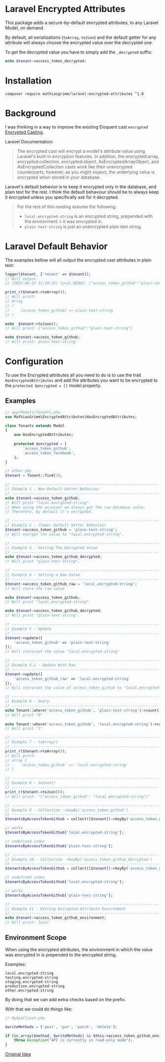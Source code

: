# Laravel Encrypted Attributes
This package adds a secure-by-default encrypted attributes, to any Laravel Model,
on demand.

By default, all serializations (`toArray`, `toJson`) and the default getter for any attribute
will always choose the encrypted value over the decrypted one. 

To get the decrypted value you have to simply add the `_decrypted` suffix:
```php
echo $tenant->access_token_decrypted;
```

# Installation
```
composer require mathiasgrimm/laravel-encrypted-attributes ^1.0
```

# Background
I was thinking in a way to improve the existing Eloquent cast `encrypted`
[Encrypted Casting](https://laravel.com/docs/9.x/eloquent-mutators#encrypted-casting).

Laravel Documentation:
> The encrypted cast will encrypt a model's attribute value using Laravel's built-in encryption features. In addition, the encrypted:array, encrypted:collection, encrypted:object, AsEncryptedArrayObject, and AsEncryptedCollection casts work like their unencrypted counterparts; however, as you might expect, the underlying value is encrypted when stored in your database.

Laravel's default behavior is to keep it encrypted only in the database, and plain text for the rest.
I think the default behaviour should be to always keep it encrypted unless you specifically ask for it decrypted.

> For the rest of this reading assume the following:
> - `local.encrypted-string` is an encrypted string, prepended with the environment
    >   it was encrypted in.
> - `plain-text-string` is just an unencrypted plain text string.

# Laravel Default Behavior
The examples bellow will all output the encrypted cast attributes in plain text:

```php
logger($tenant, ['tenant' => $tenant]);
// Will output:
// [2022-06-23 12:10:32] local.DEBUG: {"access_token_github":"plain-text-string"} {"tenant":{"App\\Models\\Tenant":{"access_token_github":"plain-text-string"}}} 

print_r($tenant->toArray());
// Will print:
// Array
// (
//     [access_token_github] => plain-text-string
// )

echo  $tenant->toJson();
// Will print: {"access_token_github":"plain-text-string"}

echo $tenant->access_token_github;
// Will print: plain-text-string
```


# Configuration
To use the Encrypted attributes all you need to do is to use the trait `HasEncryptedAttributes` and 
add the attributes you want to be encrypted to the `protected $encrypted = []` model property.

## Examples
```php
// app/Models/Tenants.php
use MathiasGrimm\EncryptedAttributes\HasEncryptedAttributes;

class Tenants extends Model
{
    use HasEncryptedAttributes;
    
    protected $encrypted = [
        'access_token_github',
        'access_token_facebook',
    ];
}

// other.php
$tenant = Tenant::find(1);
```

```php
// -------------------------------------------------------------------
// Example 1 - New Default Getter Behaviour
// -------------------------------------------------------------------
echo $tenant->access_token_github;
// Will print "local.encrypted-string".
// When using the accessor we always get the raw database value.
// Therefore, by default it's encrypted.
```

```php
// -------------------------------------------------------------------
// Example 2 - (Same) Default Setter Behaviour
$tenant->access_token_github = 'plain-text-string';
// Will encrypt the value to "local.encrypted-string".
```

```php
// -------------------------------------------------------------------
// Example 3 - Getting The Decrypted Value
// -------------------------------------------------------------------
echo $tenant->access_token_github_decrypted;
// Will print "plain-text-string".
```

```php
// -------------------------------------------------------------------
// Example 4 - Setting a Raw Value 
// -------------------------------------------------------------------
$tenant->access_token_github_raw = 'local.encrypted-string';
// Will store the raw value

echo $tenant->access_token_github;
// Will print "local.encrypted-string".

echo $tenant->access_token_github_decrypted;
// Will print "plain-text-string".
```

```php
// -------------------------------------------------------------------
// Example 5 - Update
// -------------------------------------------------------------------
$tenant->update([
    'access_token_github' => 'plain-text-string'
]);
// Will store/set the value "local.encrypted-string"
```

```php
// -------------------------------------------------------------------
// Example 5.1 - Update With Raw
// -------------------------------------------------------------------
$tenant->update([
    'access_token_github_raw' => 'local.encrypted-string'
]);
// Will store/set the value of access_token_github to "local.encrypted-string"
```

```php
// -------------------------------------------------------------------
// Example 6 - Query 
// -------------------------------------------------------------------
echo Tenant::where('access_token_github', 'plain-text-string')->count();
// Will print "0"
     
echo Tenant::where('access_token_github', 'local.encrypted-string')->count();
// Will print "1"
```

```php
// -------------------------------------------------------------------
// Example 7 - toArray()
// -------------------------------------------------------------------
print_r($tenant->toArray());
// Will print:
// array [
//     'access_token_github' => 'local.encrypted-string'
// ]
```

```php
// -------------------------------------------------------------------
// Example 8 - toJson()
// -------------------------------------------------------------------
print_r($tenant->toJson());
// Will print: "{"access_token_github": "local.encrypted-string"}"
```

```php
// -------------------------------------------------------------------
// Example 9 - Collection ->keyBy('access_token_github')
// -------------------------------------------------------------------
$tenantsByAccessTokenGithub = collect([$tenant])->keyBy('access_token_github');

// works
$tenantsByAccessTokenGithub['local.encrypted-string'];

// undefined index
$tenantsByAccessTokenGithub['plain-text-string'];
```

```php
// -------------------------------------------------------------------
// Example 10 - Collection ->keyBy('access_token_github_decrypted')
// -------------------------------------------------------------------
$tenantsByAccessTokenGithub = collect([$tenant])->keyBy('access_token_github_decrypted');

// undefined index
$tenantsByAccessTokenGithub['local.encrypted-string'];

// works
$tenantsByAccessTokenGithub['plain-text-string'];
```

```php
// -------------------------------------------------------------------
// Example 11 - Getting Encrypted Attribute Environment
// -------------------------------------------------------------------
echo $tenant->access_token_github_environment;
// Will print: local
```

## Environment Scope
When using the encrypted attributes, the environment in which the value was encrypted in is prepended
to the encrypted string.

Examples:
```
local.encrypted-string
testing.encrypted-string
staging.encrypted-string
production.encrypted-string
other.encrypted-string
```

By doing that we can add extra checks based on the prefix.

With that we could do things like:
```php
// MyApiClient.php

$writeMethods = ['post', 'put', 'patch', 'delete'];

if (in_array($method, $writeMethods) && $this->access_token_github_environment != app()->environment()) {
    throw Exception("API is currently in read-only mode");
}   
```

[Original Idea](https://github.com/mathiasgrimm/blog/blob/master/articles/laravel-encrypted-attributes-idea/)
